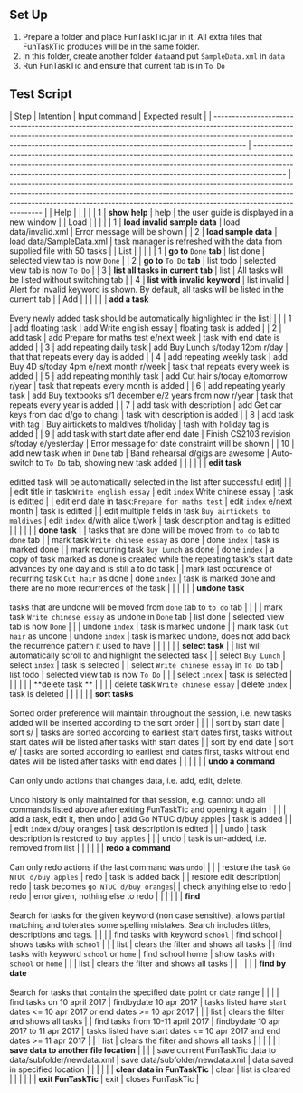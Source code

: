 ## Set Up
1. Prepare a folder and place FunTaskTic.jar in it. All extra files that FunTaskTic produces will be in the same folder.
2. In this folder, create another folder `data`and put `SampleData.xml` in `data`
3. Run FunTaskTic and ensure that current tab is in `To Do`

## Test Script
|	Step	|	Intention	|	Input command	|	Expected result	|
|	---------------------------------------------------------------------------------------------------------------------------------------------------------------------------------------------------------------------------------------------------	|	---------------------------------------------------------------------------------------------------------------------------------------------------------------------------------------------------------------------------------------------------	|	---------------------------------------------------------------------------------------------------------------------------------------------------------------------------------------------------------------------------------------------------	|
|	Help |		|		|   |
|	1	| **show help** | help | the user guide is displayed in a new window |
|	Load	|		|		|   |
| 1 | **load invalid sample data** | load data/invalid.xml | Error message will be shown |
| 2 | **load sample data** | load data/SampleData.xml | task manager is refreshed with the data from supplied file with 50 tasks |
|	List	|		|		|   |
| 1 | **go to** `Done` **tab** | list done | selected view tab is now `Done` |
| 2 | **go to** `To Do` **tab** | list todo | selected view tab is now `To Do` |
| 3 | **list all tasks in current tab** | list | All tasks will be listed without switching tab |
| 4 | **list with invalid keyword** | list invalid | Alert for invalid keyword is shown. By default, all tasks will be listed in the current tab |
|	Add	|		|		|   |
| | **add a task** <br><br>Every newly added task should be automatically highlighted in the list| |  |
| 1 | add floating task | add Write english essay | floating task is added |
| 2 | add task | add Prepare for maths test e/next week | task with end date is added |
| 3 | add repeating daily task | add Buy Lunch s/today 12pm r/day | that that repeats every day is added |
| 4 | add repeating weekly task | add Buy 4D s/today 4pm e/next month r/week | task that repeats every week is added |
| 5 | add repeating monthly task | add Cut hair s/today e/tomorrow r/year | task that repeats every month is added |
| 6 | add repeating yearly task | add Buy textbooks s/1 december e/2 years from now r/year | task that repeats every year is added |
| 7 | add task with description | add Get car keys from dad d/go to changi | task with description is added |
| 8 | add task with tag | Buy airtickets to maldives t/holiday | tash with holiday tag is added |
| 9 | add task with start date after end date | Finish CS2103 revision s/today e/yesterday | Error message for date constraint will be shown |
| 10 | add new task when in `Done` tab | Band rehearsal d/gigs are awesome | Auto-switch to `To Do` tab, showing new task added |
|		|		|		|
| **edit task** <br><br>editted task will be automatically selected in the list after successful edit| | |
| edit title in task:`Write english essay` | edit `index` Write chinese essay | task is editted |
| edit end date in task:`Prepare for maths test` | edit `index` e/next month | task is editted |
| edit multiple fields in task `Buy airtickets to maldives` | edit `index` d/with alice t/work | task description and tag is editted |
|		|		|		|
| **done task** | | tasks that are done will be moved from `to do` tab to `done` tab |
| mark task `Write chinese essay` as done | done `index` | task is marked done |
| mark recurring task `Buy Lunch` as done | done `index` | a copy of task marked as done is created while the repeating task's start date advances by one day and is still a to do task |
| mark last occurence of recurring task `Cut hair` as done | done `index` | task is marked done and there are no more recurrences of the task |
|		|		|		|
| **undone task**<br><br>tasks that are undone will be moved from `done` tab to `to do` tab | | |
| mark task `Write chinese essay` as undone in `Done` tab | list done | selected view tab is now `Done` |
| | undone `index` | task is marked undone |
| mark task `Cut hair` as undone | undone `index` | task is marked undone, does not add back the recurrence pattern it used to have |
|		|		|		|
| **select task** | | list will automatically scroll to and highlight the selected task |
| select `Buy Lunch` | select `index` | task is selected |
| select `Write chinese essay` in `To Do` tab | list todo | selected view tab is now `To Do` |
| | select `index` | task is selected |
|		|		|		|
| **delete task ** | | |
| delete task `Write chinese essay` | delete `index` | task is deleted |
|		|		|		|
| **sort tasks**<br><br>Sorted order preference will maintain throughout the session, i.e. new tasks added will be inserted according to the sort order | | |
| sort by start date | sort s/ | tasks are sorted according to earliest start dates first, tasks without start dates will be listed after tasks with start dates |
| sort by end date | sort e/ | tasks are sorted according to earliest end dates first, tasks without end dates will be listed after tasks with end dates |
|		|		|		|
| **undo a command**<br><br>Can only undo actions that changes data, i.e. add, edit, delete.<br><br>Undo history is only maintained for that session, e.g. cannot undo all commands listed above after exiting FunTaskTic and opening it again | | |
| add a task, edit it, then undo | add Go NTUC d/buy apples | task is added |
| | edit `index` d/buy oranges | task description is edited |
| | undo | task description is restored to `buy apples` |
| | undo | task is un-added, i.e. removed from list |
|		|		|		|
| **redo a command**<br><br>Can only redo actions if the last command was `undo`| | |
| restore the task `Go NTUC d/buy apples` | redo | task is added back |
| restore edit description| redo | task becomes `go NTUC d/buy oranges`|
| check anything else to redo | redo | error given, nothing else to redo |
|		|		|		|
| **find**<br><br>Search for tasks for the given keyword (non case sensitive), allows partial matching and tolerates some spelling mistakes. Search includes titles, descriptions and tags. | | |
| find tasks with keyword `school` | find school | shows tasks with `school` |
| | list | clears the filter and shows all tasks |
| find tasks with keyword `school` or `home` | find school home | show tasks with `school` or `home` |
| | list | clears the filter and shows all tasks |
|		|		|		|
| **find by date**<br><br> Search for tasks that contain the specified date point or date range | | |
| find tasks on 10 april 2017 | findbydate 10 apr 2017 | tasks listed have start dates <= 10 apr 2017 or end dates >= 10 apr 2017 |
| | list | clears the filter and shows all tasks |
| find tasks from 10-11 april 2017 | findbydate 10 apr 2017 to 11 apr 2017 | tasks listed have start dates <= 10 apr 2017 and end dates >= 11 apr 2017 |
| | list | clears the filter and shows all tasks |
|		|		|		|
| **save data to another file location** | | |
| save current FunTaskTic data to data/subfolder/newdata.xml | save data/subfolder/newdata.xml | data saved in specified location |
|		|		|		|
| **clear data in FunTaskTic** | clear | list is cleared |
|		|		|		|
| **exit FunTaskTic** | exit | closes FunTaskTic |
